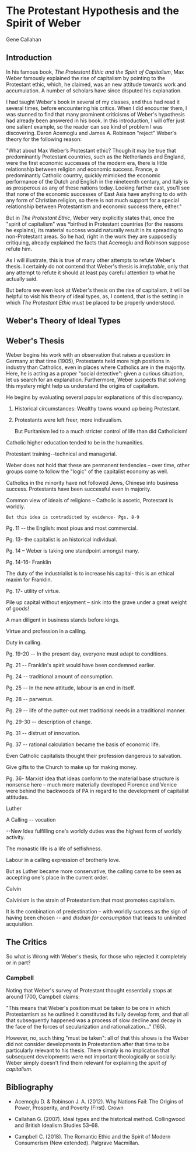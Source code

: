 # The Protestant Hypothesis and the Spirit of Weber 

Gene Callahan

## Introduction

In his famous book, *The Protestant Ethic and the Spirit of Capitalism*,
Max Weber famously explained the rise of capitalism by pointing to the Protestant ethic, which, he claimed, was an new
attitude towards work and accumulation. A number of scholars have since disputed his explanation.

I had taught Weber's book in several of my classes, and thus had read it several times, before encountering his critics.
When I did encounter them, I was stunned to find that many prominent criticisms of Weber's hypothesis had already been
answered in his book. In this introduction, I will offer just one salient example, so the reader can see kind of
problem I was discovering. Daron Acemoglu and James A. Robinson "reject" Weber's theory for the following reason:

"What about Max Weber’s Protestant ethic? Though it may be true that predominantly Protestant countries, such as the
Netherlands and England, were the first economic successes of the modern era, there is little relationship between
religion and economic success. France, a predominantly Catholic country, quickly mimicked the economic performance of
the Dutch and English in the nineteenth century, and Italy is as prosperous as any of these nations today. Looking
farther east, you’ll see that none of the economic successes of East Asia have anything to do with any form of Christian
religion, so there is not much support for a special relationship between Protestantism and economic success there,
either."

But in *The Protestant Ethic*, Weber very explicitly states that, once the "spirit of capitalism" was *birthed in
Protestant countries (for the reasons he explains), its material success would naturally result in its spreading to
non-Protestant areas. So he had, right in the work they are supposedly critiquing, already explained the facts that
Acemoglu and Robinson suppose refute him.

As I will illustrate, this is true of many other attempts to refute Weber's thesis. I certainly do not contend that
Weber's thesis is *irrefutable*, only that any attempt to refute it should at least pay careful attention to what he
actually said.

But before we even look at Weber's thesis on the rise of capitalism, it will be helpful to visit his theory of ideal
types, as, I contend, that is the setting in which *The Protestant Ethic* must be placed to be properly understood.


## Weber's Theory of Ideal Types


## Weber's Thesis

Weber begins his work with an observation that raises a question: in Germany at that time (1905), 
Protestants held more high positions in industry than Catholics, even in places where Catholics are in the majority.
Here, he is acting as a proper "social detective": given a curious situation, let us search for an explanation.
Furthermore, Weber suspects that solving this mystery might help us understand the origins of capitalism.

He begins by evaluating several popular explanations of this discrepancy.

1. Historical circumstances: Wealthy towns wound up being Protestant.

2. Protestants were left freer, more indivualism.

	But Puritanism led to a much stricter control of life than did Catholicism!

Catholic higher education tended to be in the humanities.

Protestant training--technical and managerial.

Weber does not hold that these are permanent tendencies – over time, other groups come to follow the "logic" of the capitalist economy as well.

Catholics in the minority have not followed Jews, Chinese into business success. Protestants have been successful even in majority.

Common view of ideals of religions – Catholic is ascetic, Protestant is worldly.

	But this idea is contradicted by evidence- Pgs. 8-9

Pg. 11 -- the English: most pious and most commercial.

Pg. 13- the capitalist is an historical individual.

Pg. 14 – Weber is taking one standpoint amongst many.

Pg. 14-16- Franklin 

The duty of the industrialist is to increase his capital- this is an ethical maxim for Franklin.

Pg. 17- utility of virtue.

Pile up capital without enjoyment – sink into the grave under a great weight of goods!

A man diligent in business stands before kings.

Virtue and profession in a calling.

Duty in calling.

Pg. 19-20 -- In the present day, everyone must adapt to conditions.

Pg. 21 -- Franklin's spirit would have been condemned earlier.

Pg. 24 -- traditional amount of consumption.

Pg. 25 -- In the new attitude, labour is an end in itself.

Pg. 28 -- parvenus.

Pg. 29 -- life of the putter-out met traditional needs in a traditional manner.

Pg. 29-30 -- description of change.

Pg. 31 -- distrust of innovation.

Pg. 37 -- rational calculation became the basis of economic life.

Even Catholic capitalists thought their profession dangerous to salvation.

Give gifts to the Church to make up for making money.

Pg. 36- Marxist idea that ideas conform to the material base structure is nonsense here – much more materially developed
Florence and Venice were behind the backwoods of PA in regard to the development of capitalist attitudes.

Luther

A Calling -- vocation

--New Idea fulfilling one's worldly duties was the highest form of worldly activity.

The monastic life is a life of selfishness.

Labour in a calling expression of brotherly love.

But as Luther became more conservative, the calling came to be seen as accepting one's place in the current order.

Calvin

Calvinism is the strain of Protestantism that most promotes capitalism.

It is the combination of predestination – with worldly success as the sign of having been chosen -- and *disdain for consumption*
that leads to unlimited acquisition.


## The Critics

So what is Wrong with Weber's thesis, for those who rejected it completely or in part?


### Campbell

Noting that Weber's survey of Protestant thought essentially stops at around 1700, Campbell claims:

"This means that Weber's position must be taken to be one in which Protestantism as he outlined it constituted its
fully develop form, and that all that subsequently happened was a process of slow decline and decay in the face of the forces
of secularization and rationalization..." (165).

However, no, such thing "must be taken": all of that this shows is the Weber did not consider developments in
Protestantism after that time to be particularly relevant to his thesis. There simply is no implication that subsequent
developments were not important theologically or socially: Weber simply doesn't find them relevant for explaining the
*spirit of capitalism*.


## Bibliography

- Acemoglu D. & Robinson J. A. (2012). Why Nations Fail: The Origins of Power, Prosperity, and Poverty (First). Crown

- Callahan G. (2007). Ideal types and the historical method. Collingwood and British Idealism Studies 53–68.

- Campbell C. (2018). The Romantic Ethic and the Spirit of Modern Consumerism (New extended). Palgrave Macmillan.









